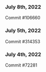 ### July 8th, 2022

Commit #106660

### July 5th, 2022

Commit #314353


### July 4th, 2022

Commit #72281
